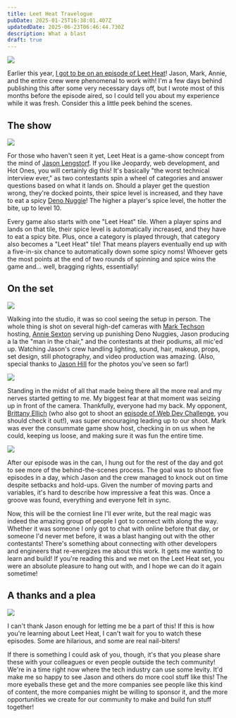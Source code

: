 ```yaml
---
title: Leet Heat Travelogue
pubDate: 2025-01-25T16:38:01.407Z
updatedDate: 2025-06-23T06:46:44.730Z
description: What a blast
draft: true
---
```


![](/assets/media/BA2_4871_Web.jpeg)

Earlier this year, [I got to be on an episode of Leet Heat](https://www.youtube.com/watch?v=ZY3uQb_goHk)! Jason, Mark, Annie, and the entire crew were phenomenal to work with! I'm a few days behind publishing this after some very necessary days off, but I wrote most of this months before the episode aired, so I could tell you about my experience while it was fresh. Consider this a little peek behind the scenes.

## The show

![](/assets/media/BA2_4828_Web.jpeg)

For those who haven't seen it yet, Leet Heat is a game-show concept from the mind of [Jason Lengstorf](https://jason.energy/). If you like Jeopardy, web development, and Hot Ones, you will certainly dig this! It's basically "the worst technical interview ever," as two contestants spin a wheel of categories and answer questions based on what it lands on. Should a player get the question wrong, they're docked points, their spice level is increased, and they have to eat a spicy [Deno Nuggie](https://www.youtube.com/watch?v=3JrR7uktimg)! The higher a player's spice level, the hotter the bite, up to level 10.

Every game also starts with one "Leet Heat" tile. When a player spins and lands on that tile, their spice level is automatically increased, and they have to eat a spicy bite. Plus, once a category is played through, that category also becomes a "Leet Heat" tile! That means players eventually end up with a five-in-six chance to automatically down some spicy noms! Whoever gets the most points at the end of two rounds of spinning and spice wins the game and... well, bragging rights, essentially!

## On the set

![](/assets/media/BA1_5893_Web.jpeg)

Walking into the studio, it was so cool seeing the setup in person. The whole thing is shot on several high-def cameras with [Mark Techson](https://marktechson.com/) hosting, [Annie Sexton](https://anniesexton.com/) serving up punishing Deno Nuggies, Jason producing a la the "man in the chair," and the contestants at their podiums, all mic'ed up. Watching Jason's crew handling lighting, sound, hair, makeup, props, set design, still photography, and video production was amazing. (Also, special thanks to [Jason Hill](https://jasonhillphoto.com/) for the photos you've seen so far!)

![](/assets/media/dbd92546-32b3-4aaf-8e46-4757f7a42520.jpg)

Standing in the midst of all that made being there all the more real and my nerves started getting to me. My biggest fear at that moment was seizing up in front of the camera. Thankfully, everyone had my back. My opponent, [Brittany Ellich](https://brittanyellich.com/) (who also got to shoot an [episode of Web Dev Challenge](https://www.youtube.com/watch?v=X2sEoZG8EIw\&t), you should check it out!), was super encouraging leading up to our shoot. Mark was ever the consummate game show host, checking in on us when he could, keeping us loose, and making sure it was fun the entire time.

![](/assets/media/20250123_125219_Web.jpeg)

After our episode was in the can, I hung out for the rest of the day and got to see more of the behind-the-scenes process. The goal was to shoot five episodes in a day, which Jason and the crew managed to knock out on time despite setbacks and hold-ups. Given the number of moving parts and variables, it's hard to describe how impressive a feat this was. Once a groove was found, everything and everyone felt in sync.

Now, this will be the corniest line I'll ever write, but the real magic was indeed the amazing group of people I got to connect with along the way. Whether it was someone I only got to chat with online before that day, or someone I'd never met before, it was a blast hanging out with the other contestants! There's something about connecting with other developers and engineers that re-energizes me about this work. It gets me wanting to learn and build! If you're reading this and we met on the Leet Heat set, you were an absolute pleasure to hang out with, and I hope we can do it again sometime!

## A thanks and a plea

![](/assets/media/20250123_19372_Web.jpeg)

I can't thank Jason enough for letting me be a part of this! If this is how you're learning about Leet Heat, I can't wait for you to watch these episodes. Some are hilarious, and some are real nail-biters!

If there is something I could ask of you, though, it's that you please share these with your colleagues or even people outside the tech community! We're in a time right now where the tech industry can use some levity. It'd make me so happy to see Jason and others do more cool stuff like this! The more eyeballs these get and the more companies see people like this kind of content, the more companies might be willing to sponsor it, and the more opportunities we create for our community to make and build fun stuff together!

